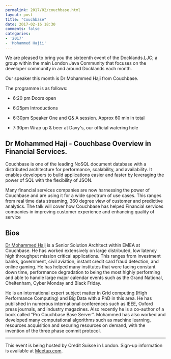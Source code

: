 ```yaml
---
permalink: 2017/02/couchbase.html
layout: post
title: "Couchbase"
date: 2017-02-16 18:30
comments: false
categories: 
- '2017'
- 'Mohammed Hajii' 
---
```



We are pleased to bring you the sixteenth event of the Docklands.LJC; a group within the main London Java Community that focuses on the developer community in and around Docklands each month. 

Our speaker this month is Dr Mohammed Haji from Couchbase.

The programme is as follows:

-  6:20 pm  Doors open 

-  6:25pm  Introductions

-  6:30pm   Speaker One and Q& A session. Approx 60 min in total

-  7:30pm    Wrap up & beer at Davy's, our official watering hole 

<h2>Dr Mohammed Haji  - Couchbase Overview in Financial Services.</h2>

Couchbase is one of the leading NoSQL document database with a distributed architecture for performance, scalability, and availability. It enables developers to build applications easier and faster by leveraging the power of SQL with the flexibility of JSON.

Many financial services companies are now harnessing the power of Couchbase and are using it for a wide spectrum of use cases.  This ranges from real time data streaming, 360 degree view of customer and predictive analytics.  The talk will cover how Couchbase has helped Financial services companies in improving customer experience and enhancing quality of service

<h2>Bios</h2>

<a href="https://www.linkedin.com/in/mohammedhaji/">Dr Mohammed Haji</a> is a Senior Solution Architect within EMEA at Couchbase. He has worked extensively on large distributed, low latency high throughput mission critical applications. This ranges from investment banks, government, civil aviation, instant credit card fraud detection, and online gaming.  He has helped many institutes that were facing constant down time, performance degradation to being the most highly performing and able to handle large major calendar events such as the Grand National, Cheltenham, Cyber Monday and Black Friday.

He is an international expert subject matter in Grid computing (High Performance Computing) and Big Data with a PhD in this area.  He has published in numerous international conferences such as IEEE, Oxford press journals, and industry magazines.  Also recently he is a co-author of a book called “Pro Couchbase Base Server”.  Mohammed has also worked and developed many computational algorithms such as machine learning, resources acquisition and securing resources on demand, with the invention of the three phase commit protocol.


<hr/>
This event is being hosted by Credit Suisse in London. Sign-up information is available at <a href="https://www.meetup.com/Londonjavacommunity/events/237493297/">Meetup.com</a>.



